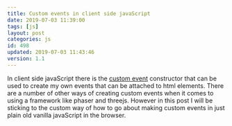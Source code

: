```yaml
---
title: Custom events in client side javaScript
date: 2019-07-03 11:39:00
tags: [js]
layout: post
categories: js
id: 498
updated: 2019-07-03 11:43:46
version: 1.1
---
```


In client side javaScript there is the [custom event](https://developer.mozilla.org/en-US/docs/Web/API/CustomEvent) constructor that can be used to create my own events that can be attached to html elements. There are a number of other ways of creating custom events when it comes to using a framework like phaser and threejs. However in this post I will be sticking to the custom way of how to go about making custom events in just plain old vanilla javaScript in the browser.

<!-- more -->


